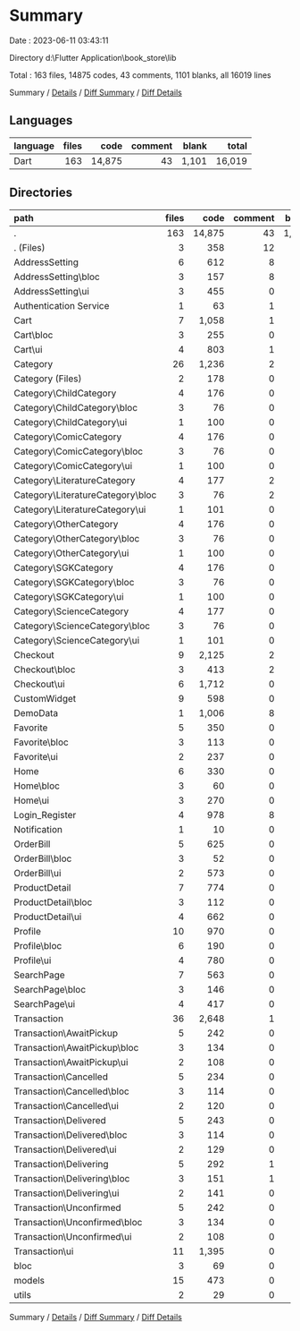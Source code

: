 # Summary

Date : 2023-06-11 03:43:11

Directory d:\\Flutter Application\\book_store\\lib

Total : 163 files,  14875 codes, 43 comments, 1101 blanks, all 16019 lines

Summary / [Details](details.md) / [Diff Summary](diff.md) / [Diff Details](diff-details.md)

## Languages
| language | files | code | comment | blank | total |
| :--- | ---: | ---: | ---: | ---: | ---: |
| Dart | 163 | 14,875 | 43 | 1,101 | 16,019 |

## Directories
| path | files | code | comment | blank | total |
| :--- | ---: | ---: | ---: | ---: | ---: |
| . | 163 | 14,875 | 43 | 1,101 | 16,019 |
| . (Files) | 3 | 358 | 12 | 23 | 393 |
| AddressSetting | 6 | 612 | 8 | 59 | 679 |
| AddressSetting\\bloc | 3 | 157 | 8 | 43 | 208 |
| AddressSetting\\ui | 3 | 455 | 0 | 16 | 471 |
| Authentication Service | 1 | 63 | 1 | 9 | 73 |
| Cart | 7 | 1,058 | 1 | 65 | 1,124 |
| Cart\\bloc | 3 | 255 | 0 | 46 | 301 |
| Cart\\ui | 4 | 803 | 1 | 19 | 823 |
| Category | 26 | 1,236 | 2 | 147 | 1,385 |
| Category (Files) | 2 | 178 | 0 | 11 | 189 |
| Category\\ChildCategory | 4 | 176 | 0 | 23 | 199 |
| Category\\ChildCategory\\bloc | 3 | 76 | 0 | 18 | 94 |
| Category\\ChildCategory\\ui | 1 | 100 | 0 | 5 | 105 |
| Category\\ComicCategory | 4 | 176 | 0 | 23 | 199 |
| Category\\ComicCategory\\bloc | 3 | 76 | 0 | 18 | 94 |
| Category\\ComicCategory\\ui | 1 | 100 | 0 | 5 | 105 |
| Category\\LiteratureCategory | 4 | 177 | 2 | 24 | 203 |
| Category\\LiteratureCategory\\bloc | 3 | 76 | 2 | 19 | 97 |
| Category\\LiteratureCategory\\ui | 1 | 101 | 0 | 5 | 106 |
| Category\\OtherCategory | 4 | 176 | 0 | 22 | 198 |
| Category\\OtherCategory\\bloc | 3 | 76 | 0 | 17 | 93 |
| Category\\OtherCategory\\ui | 1 | 100 | 0 | 5 | 105 |
| Category\\SGKCategory | 4 | 176 | 0 | 21 | 197 |
| Category\\SGKCategory\\bloc | 3 | 76 | 0 | 17 | 93 |
| Category\\SGKCategory\\ui | 1 | 100 | 0 | 4 | 104 |
| Category\\ScienceCategory | 4 | 177 | 0 | 23 | 200 |
| Category\\ScienceCategory\\bloc | 3 | 76 | 0 | 18 | 94 |
| Category\\ScienceCategory\\ui | 1 | 101 | 0 | 5 | 106 |
| Checkout | 9 | 2,125 | 2 | 109 | 2,236 |
| Checkout\\bloc | 3 | 413 | 2 | 70 | 485 |
| Checkout\\ui | 6 | 1,712 | 0 | 39 | 1,751 |
| CustomWidget | 9 | 598 | 0 | 31 | 629 |
| DemoData | 1 | 1,006 | 8 | 5 | 1,019 |
| Favorite | 5 | 350 | 0 | 40 | 390 |
| Favorite\\bloc | 3 | 113 | 0 | 34 | 147 |
| Favorite\\ui | 2 | 237 | 0 | 6 | 243 |
| Home | 6 | 330 | 0 | 30 | 360 |
| Home\\bloc | 3 | 60 | 0 | 19 | 79 |
| Home\\ui | 3 | 270 | 0 | 11 | 281 |
| Login_Register | 4 | 978 | 8 | 35 | 1,021 |
| Notification | 1 | 10 | 0 | 3 | 13 |
| OrderBill | 5 | 625 | 0 | 26 | 651 |
| OrderBill\\bloc | 3 | 52 | 0 | 20 | 72 |
| OrderBill\\ui | 2 | 573 | 0 | 6 | 579 |
| ProductDetail | 7 | 774 | 0 | 43 | 817 |
| ProductDetail\\bloc | 3 | 112 | 0 | 28 | 140 |
| ProductDetail\\ui | 4 | 662 | 0 | 15 | 677 |
| Profile | 10 | 970 | 0 | 66 | 1,036 |
| Profile\\bloc | 6 | 190 | 0 | 53 | 243 |
| Profile\\ui | 4 | 780 | 0 | 13 | 793 |
| SearchPage | 7 | 563 | 0 | 62 | 625 |
| SearchPage\\bloc | 3 | 146 | 0 | 40 | 186 |
| SearchPage\\ui | 4 | 417 | 0 | 22 | 439 |
| Transaction | 36 | 2,648 | 1 | 255 | 2,904 |
| Transaction\\AwaitPickup | 5 | 242 | 0 | 44 | 286 |
| Transaction\\AwaitPickup\\bloc | 3 | 134 | 0 | 37 | 171 |
| Transaction\\AwaitPickup\\ui | 2 | 108 | 0 | 7 | 115 |
| Transaction\\Cancelled | 5 | 234 | 0 | 39 | 273 |
| Transaction\\Cancelled\\bloc | 3 | 114 | 0 | 32 | 146 |
| Transaction\\Cancelled\\ui | 2 | 120 | 0 | 7 | 127 |
| Transaction\\Delivered | 5 | 243 | 0 | 39 | 282 |
| Transaction\\Delivered\\bloc | 3 | 114 | 0 | 32 | 146 |
| Transaction\\Delivered\\ui | 2 | 129 | 0 | 7 | 136 |
| Transaction\\Delivering | 5 | 292 | 1 | 45 | 338 |
| Transaction\\Delivering\\bloc | 3 | 151 | 1 | 38 | 190 |
| Transaction\\Delivering\\ui | 2 | 141 | 0 | 7 | 148 |
| Transaction\\Unconfirmed | 5 | 242 | 0 | 43 | 285 |
| Transaction\\Unconfirmed\\bloc | 3 | 134 | 0 | 36 | 170 |
| Transaction\\Unconfirmed\\ui | 2 | 108 | 0 | 7 | 115 |
| Transaction\\ui | 11 | 1,395 | 0 | 45 | 1,440 |
| bloc | 3 | 69 | 0 | 20 | 89 |
| models | 15 | 473 | 0 | 65 | 538 |
| utils | 2 | 29 | 0 | 8 | 37 |

Summary / [Details](details.md) / [Diff Summary](diff.md) / [Diff Details](diff-details.md)